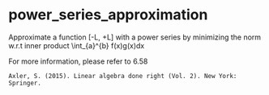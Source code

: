 # power_series_approximation
Approximate a function [-L, +L] with a power series by minimizing the norm w.r.t inner product \int_{a}^{b} f(x)g(x)dx

For more information, please refer to
6.58

```
Axler, S. (2015). Linear algebra done right (Vol. 2). New York: Springer.
